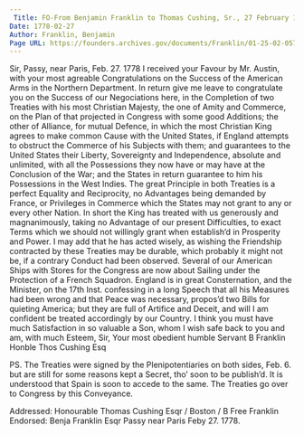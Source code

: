```yaml
---
 Title: FO-From Benjamin Franklin to Thomas Cushing, Sr., 27 February 1778
Date: 1778-02-27
Author: Franklin, Benjamin
Page URL: https://founders.archives.gov/documents/Franklin/01-25-02-0574
---
```


Sir,
Passy, near Paris, Feb. 27. 1778
I received your Favour by Mr. Austin, with your most agreable Congratulations on the Success of the American Arms in the Northern Department. In return give me leave to congratulate you on the Success of our Negociations here, in the Completion of two Treaties with his most Christian Majesty, the one of Amity and Commerce, on the Plan of that projected in Congress with some good Additions; the other of Alliance, for mutual Defence, in which the most Christian King agrees to make common Cause with the United States, if England attempts to obstruct the Commerce of his Subjects with them; and guarantees to the United States their Liberty, Sovereignty and Independence, absolute and unlimited, with all the Possessions they now have or may have at the Conclusion of the War; and the States in return guarantee to him his Possessions in the West Indies. The great Principle in both Treaties is a perfect Equality and Reciprocity, no Advantages being demanded by France, or Privileges in Commerce which the States may not grant to any or every other Nation. In short the King has treated with us generously and magnanimously, taking no Advantage of our present Difficulties, to exact Terms which we should not willingly grant when establish’d in Prosperity and Power. I may add that he has acted wisely, as wishing the Friendship contracted by these Treaties may be durable, which probably it might not be, if a contrary Conduct had been observed. Several of our American Ships with Stores for the Congress are now about Sailing under the Protection of a French Squadron. England is in great Consternation, and the Minister, on the 17th Inst. confessing in a long Speech that all his Measures had been wrong and that Peace was necessary, propos’d two Bills for quieting America; but they are full of Artifice and Deceit, and will I am confident be treated accordingly by our Country. I think you must have much Satisfaction in so valuable a Son, whom I wish safe back to you and am, with much Esteem, Sir, Your most obedient humble Servant
B Franklin
Honble Thos Cushing Esq

PS. The Treaties were signed by the Plenipotentiaries on both sides, Feb. 6. but are still for some reasons kept a Secret, tho’ soon to be publish’d. It is understood that Spain is soon to accede to the same. The Treaties go over to Congress by this Conveyance.

 
Addressed: Honourable Thomas Cushing Esqr / Boston / B Free Franklin
Endorsed: Benja Franklin Esqr Passy near Paris Feby 27. 1778.

